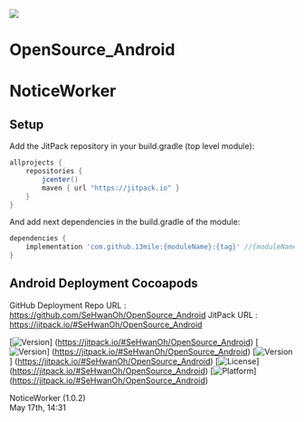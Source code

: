 [![](https://jitpack.io/v/SeHwanOh/OpenSource_Android.svg)](https://jitpack.io/#SeHwanOh/OpenSource_Android)
# OpenSource_Android

# NoticeWorker

## Setup
Add the JitPack repository in your build.gradle (top level module):
```gradle
allprojects {
    repositories {
        jcenter()
        maven { url "https://jitpack.io" }
    }
}
```

And add next dependencies in the build.gradle of the module:
```gradle
dependencies {
    implementation 'com.github.13mile:{moduleName}:{tag}' //{moduleName},{tag}  입력
}
```


## Android Deployment Cocoapods
GitHub Deployment Repo URL : https://github.com/SeHwanOh/OpenSource_Android 
JitPack URL : https://jitpack.io/#SeHwanOh/OpenSource_Android
  
[![Version](https://img.shields.io/badge/version-v0.7.0-green.svg?style=flat)]
(https://jitpack.io/#SeHwanOh/OpenSource_Android)
[![Version](https://img.shields.io/badge/ios-11.0-blue.svg?style=flat)] 
(https://jitpack.io/#SeHwanOh/OpenSource_Android)
[![Version](https://img.shields.io/cocoapods/v/NoticeWorker.svg?style=flat)]
(https://jitpack.io/#SeHwanOh/OpenSource_Android)
[![License](https://img.shields.io/cocoapods/l/NoticeWorker.svg?style=flat)]
(https://jitpack.io/#SeHwanOh/OpenSource_Android)
[![Platform](https://img.shields.io/cocoapods/p/NoticeWorker.svg?style=flat)]
(https://jitpack.io/#SeHwanOh/OpenSource_Android)

NoticeWorker (1.0.2)  
May 17th, 14:31  
